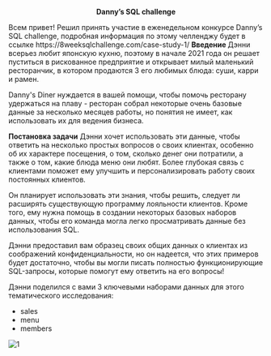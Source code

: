 <p align="center"><b>Danny’s SQL challenge</b></p>
Всем привет! Решил принять участие в еженедельном конкурсе Danny’s SQL challenge, подробная информация по этому челленджу будет в ссылке https://8weeksqlchallenge.com/case-study-1/
<b> Введение </b> 
Дэнни всерьез любит японскую кухню, поэтому в начале 2021 года он решает пуститься в рискованное предприятие и открывает милый маленький ресторанчик, в котором продаются 3 его любимых блюда: суши, карри и рамен.

Danny's Diner нуждается в вашей помощи, чтобы помочь ресторану удержаться на плаву - ресторан собрал некоторые очень базовые данные за несколько месяцев работы, но понятия не имеет, как использовать их для ведения бизнеса.

<b>Постановка задачи</b> 
Дэнни хочет использовать эти данные, чтобы ответить на несколько простых вопросов о своих клиентах, особенно об их характере посещения, о том, сколько денег они потратили, а также о том, какие блюда меню они любят. Более глубокая связь с клиентами поможет ему улучшить и персонализировать работу своих постоянных клиентов.

Он планирует использовать эти знания, чтобы решить, следует ли расширять существующую программу лояльности клиентов. Кроме того, ему нужна помощь в создании некоторых базовых наборов данных, чтобы его команда могла легко просматривать данные без использования SQL.

Дэнни предоставил вам образец своих общих данных о клиентах из соображений конфиденциальности, но он надеется, что этих примеров будет достаточно, чтобы вы могли писать полностью функционирующие SQL-запросы, которые помогут ему ответить на его вопросы!

Дэнни поделился с вами 3 ключевыми наборами данных для этого тематического исследования:

<ul>
  <li>sales
  <li>menu
  <li>members
</ul>

![1](https://github.com/Romancho4444/Romancho4444/assets/147538187/0bd26a99-b1b1-4f71-9424-71191d4b2f52)


